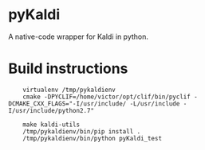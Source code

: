 # pyKaldi
A native-code wrapper for Kaldi in python.

# Build instructions
```
	virtualenv /tmp/pykaldienv
	cmake -DPYCLIF=/home/victor/opt/clif/bin/pyclif -DCMAKE_CXX_FLAGS="-I/usr/include/ -L/usr/include -I/usr/include/python2.7"
	
	make kaldi-utils
	/tmp/pykaldienv/bin/pip install .
	/tmp/pykaldienv/bin/python pyKaldi_test
```